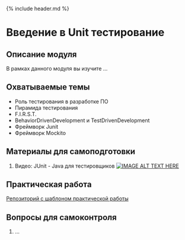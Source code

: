 {% include header.md %}

Введение в Unit тестирование
====================

Описание модуля
---------------------
В рамках данного модуля вы изучите ...

Охватываемые темы
---------------------
+ Роль тестирования в разработке ПО
+ Пирамида тестирования
+ F.I.R.S.T.
+ BehaviorDrivenDevelopment и TestDrivenDevelopment
+ Фреймворк Junit
+ Фреймворк Mockito

Материалы для самоподготовки
---------------------
1. Видео: JUnit - Java для тестировщиков 
[![IMAGE ALT TEXT HERE](https://img.youtube.com/vi/YOUTUBE_VIDEO_ID_HERE/0.jpg)](https://www.youtube.com/watch?v=QJZb1fNYh9c)

Практическая работа
---------------------
[Репозиторий с шаблоном практической работы](https://github.com/JAVA-ONLINE-EDUCATION-COURSE/unit-testing-template)

Вопросы для самоконтроля
---------------------
1. ...
